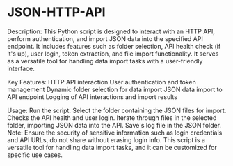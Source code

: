 # JSON-HTTP-API
Description:
This Python script is designed to interact with an HTTP API, perform authentication, and import JSON data into the specified API endpoint. It includes features such as folder selection, API health check (if it's up), user login, token extraction, and file import functionality. It serves as a versatile tool for handling data import tasks with a user-friendly interface.

Key Features:
HTTP API interaction
User authentication and token management
Dynamic folder selection for data import
JSON data import to API endpoint
Logging of API interactions and import results

Usage:
Run the script.
Select the folder containing the JSON files for import.
Checks the API health and user login.
Iterate through files in the selected folder, importing JSON data into the API.
Save's log file in the JSON folder.
Note:
Ensure the security of sensitive information such as login credentials and API URLs, do not share without erasing login info.
This script is a versatile tool for handling data import tasks, and it can be customized for specific use cases.
